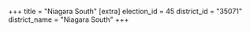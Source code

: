 +++
title = "Niagara South"
[extra]
election_id = 45
district_id = "35071"
district_name = "Niagara South"
+++
